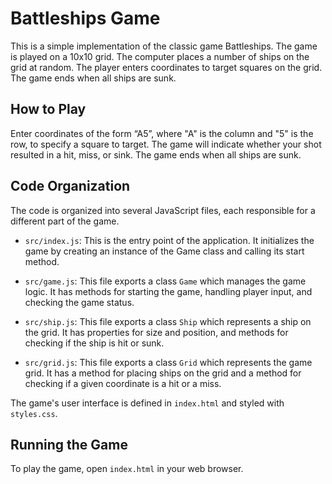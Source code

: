 # Battleships Game

This is a simple implementation of the classic game Battleships. The game is played on a 10x10 grid. The computer places a number of ships on the grid at random. The player enters coordinates to target squares on the grid. The game ends when all ships are sunk.

## How to Play

Enter coordinates of the form “A5”, where "A" is the column and "5" is the row, to specify a square to target. The game will indicate whether your shot resulted in a hit, miss, or sink. The game ends when all ships are sunk.

## Code Organization

The code is organized into several JavaScript files, each responsible for a different part of the game.

- `src/index.js`: This is the entry point of the application. It initializes the game by creating an instance of the Game class and calling its start method.

- `src/game.js`: This file exports a class `Game` which manages the game logic. It has methods for starting the game, handling player input, and checking the game status.

- `src/ship.js`: This file exports a class `Ship` which represents a ship on the grid. It has properties for size and position, and methods for checking if the ship is hit or sunk.

- `src/grid.js`: This file exports a class `Grid` which represents the game grid. It has a method for placing ships on the grid and a method for checking if a given coordinate is a hit or a miss.

The game's user interface is defined in `index.html` and styled with `styles.css`.

## Running the Game

To play the game, open `index.html` in your web browser.